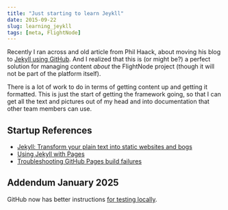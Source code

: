 ```yaml
---
title: "Just starting to learn Jeykll"
date: 2015-09-22
slug: learning_jeykll
tags: [meta, FlightNode]
---
```


Recently I ran across and old article from Phil Haack, about moving his blog to [Jekyll using GitHub](http://haacked.com/archive/2013/12/02/dr-jekyll-and-mr-haack/). And I realized that this is (or might be?) a perfect solution for managing content _about_ the FlightNode project (though it will not be part of the platform itself).

There is a lot of work to do in terms of getting content up and getting it formatted. This is just the start of getting the framework going, so  that I can get all the text and pictures out of my head and into documentation that other team members can use.

<!-- truncate -->

## Startup References

* [Jekyll: Transform your plain text into static websites and bogs](http://jekyllrb.com/)
* [Using Jekyll with Pages](https://help.github.com/articles/using-jekyll-with-pages/#configuring-jekyll)
* [Troubleshooting GitHub Pages build failures](https://help.github.com/articles/troubleshooting-github-pages-build-failures/)

## Addendum January 2025

GitHub now has better instructions [for testing locally](https://docs.github.com/en/pages/setting-up-a-github-pages-site-with-jekyll/testing-your-github-pages-site-locally-with-jekyll).
